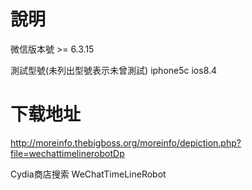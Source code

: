 # 說明
微信版本號 >= 6.3.15

測試型號(未列出型號表示未曾測試)
iphone5c ios8.4

# 下载地址
http://moreinfo.thebigboss.org/moreinfo/depiction.php?file=wechattimelinerobotDp

Cydia商店搜索 WeChatTimeLineRobot

